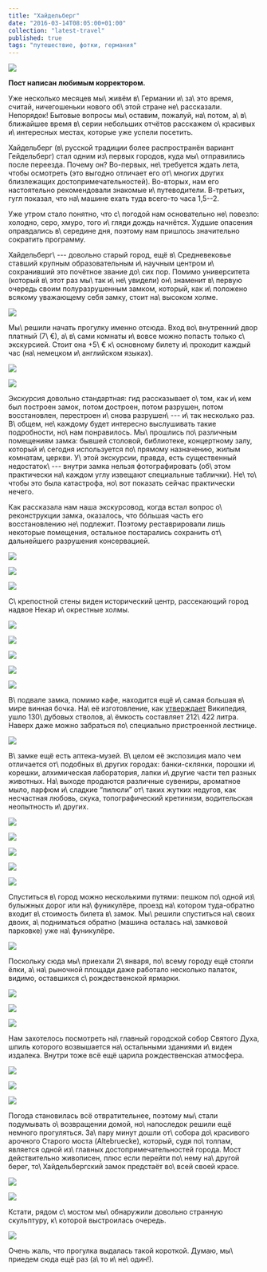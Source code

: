 ```yaml
---
title: "Хайдельберг"
date: "2016-03-14T08:05:00+01:00"
collection: "latest-travel"
published: true
tags: "путешествие, фотки, германия"
---
```


![](/images/travel/2016-01-heidelberg/heidelberg-cover.jpg)

**Пост написан любимым корректором.**

Уже несколько месяцев мы\ живём в\ Германии и\ за\ это время, считай,
ничегошеньки нового об\ этой стране не\ рассказали. Непорядок! Бытовые вопросы
мы\ оставим, пожалуй, на\ потом, а\ в\ ближайшее время в\ серии небольших
отчётов расскажем о\ красивых и\ интересных местах, которые уже успели посетить.

<!--more-->

Хайдельберг (в\ русской традиции более распространён вариант Гейдельберг) стал
одним из\ первых городов, куда мы\ отправились после переезда. Почему он?
Во-первых, не\ требуется ждать лета, чтобы осмотреть (это выгодно отличает его
от\ многих других близлежащих достопримечательностей). Во-вторых, нам его
настоятельно рекомендовали знакомые и\ путеводители. В-третьих, гугл показал,
что на\ машине ехать туда всего-то часа 1,5--2.

Уже утром стало понятно, что с\ погодой нам основательно не\ повезло: холодно,
серо, хмуро, того и\ гляди дождь начнётся. Худшие опасения оправдались
в\ середине дня, поэтому нам пришлось значительно сократить программу.

Хайдельберг\ --- довольно старый город, ещё в\ Средневековье ставший крупным
образовательным и\ научным центром и\ сохранивший это почётное звание до\ сих
пор. Помимо университета (который в\ этот раз мы\ так и\ не\ увидели)
он\ знаменит в\ первую очередь своим полуразрушенным замком, который, как
и\ положено всякому уважающему себя замку, стоит на\ высоком холме.

![](/images/travel/2016-01-heidelberg/heidelberg-schloss.jpg)

Мы\ решили начать прогулку именно отсюда. Вход во\ внутренний двор платный
(7\ €), а\ в\ сами комнаты и\ вовсе можно попасть только с\ экскурсией. Стоит
она +5\ € к\ основному билету и\ проходит каждый час (на\ немецком
и\ английском языках).

![](/images/travel/2016-01-heidelberg/heidelberg-schloss-yard-1.jpg)

![](/images/travel/2016-01-heidelberg/heidelberg-schloss-yard-2.jpg)

Экскурсия довольно стандартная: гид рассказывает о\ том, как и\ кем был
построен замок, потом достроен, потом разрушен, потом восстановлен, перестроен
и\ снова разрушен\ --- и\ так несколько раз. В\ общем, не\ каждому будет
интересно выслушивать такие подробности, но\ нам понравилось. Мы\ прошлись
по\ различным помещениям замка: бывшей столовой, библиотеке, концертному залу,
который и\ сегодня используется по\ прямому назначению, жилым комнатам, церкви.
У\ этой экскурсии, правда, есть существенный недостаток\ --- внутри замка нельзя
фотографировать (об\ этом практически на\ каждом углу извещают специальные
таблички). Не\ то\ чтобы это была катастрофа, но\ вот показать сейчас
практически нечего.

Как рассказала нам наша экскурсовод, когда встал вопрос о\ реконструкции замка,
оказалось, что бóльшая часть его восстановлению не\ подлежит. Поэтому
реставрировали лишь некоторые помещения, остальное постарались сохранить
от\ дальнейшего разрушения консервацией.

![](/images/travel/2016-01-heidelberg/heidelberg-schloss-ruins-1.jpg)

![](/images/travel/2016-01-heidelberg/heidelberg-schloss-ruins-2.jpg)

![](/images/travel/2016-01-heidelberg/heidelberg-schloss-ruins-3.jpg)

С\ крепостной стены виден исторический центр, рассекающий город надвое Некар
и\ окрестные холмы.

![](/images/travel/2016-01-heidelberg/heidelberg-view-1.jpg)

![](/images/travel/2016-01-heidelberg/heidelberg-view-2.jpg)

![](/images/travel/2016-01-heidelberg/heidelberg-view-3.jpg)

![](/images/travel/2016-01-heidelberg/heidelberg-view-4.jpg)

![](/images/travel/2016-01-heidelberg/heidelberg-view-5.jpg)

В\ подвале замка, помимо кафе, находится ещё и\ самая большая в\ мире винная
бочка. На\ её изготовление, как [утверждает][wiki] Википедия, ушло 130\ дубовых
стволов, а\ ёмкость составляет 212\ 422 литра. Наверх даже можно забраться
по\ специально пристроенной лестнице.

![](/images/travel/2016-01-heidelberg/heidelberg-barrel.jpg)

В\ замке ещё есть аптека-музей. В\ целом её экспозиция мало чем отличается
от\ подобных в\ других городах: банки-склянки, порошки и\ корешки, алхимическая
лаборатория, лапки и\ другие части тел разных животных. На\ выходе продаются
различные сувениры, ароматное мыло, парфюм и\ сладкие “пилюли” от\ таких жутких
недугов, как несчастная любовь, скука, топографический кретинизм, водительская
неопытность и\ других.

![](/images/travel/2016-01-heidelberg/heidelberg-apotheke-1.jpg)

![](/images/travel/2016-01-heidelberg/heidelberg-apotheke-2.jpg)

![](/images/travel/2016-01-heidelberg/heidelberg-apotheke-3.jpg)

![](/images/travel/2016-01-heidelberg/heidelberg-apotheke-4.jpg)

![](/images/travel/2016-01-heidelberg/heidelberg-apotheke-5.jpg)

Спуститься в\ город можно несколькими путями: пешком по\ одной из\ булыжных
дорог или на\ фуникулёре, проезд на\ котором туда-обратно входит в\ стоимость
билета в\ замок. Мы\ решили спуститься на\ своих двоих, а\ подниматься обратно
(машина осталась на\ замковой парковке) уже на\ фуникулёре.

![](/images/travel/2016-01-heidelberg/heidelberg-funicular.jpg)

Поскольку сюда мы\ приехали 2\ января, по\ всему городу ещё стояли ёлки,
а\ на\ рыночной площади даже работало несколько палаток, видимо, оставшихся
с\ рождественской ярмарки.

![](/images/travel/2016-01-heidelberg/heidelberg-city-1.jpg)

![](/images/travel/2016-01-heidelberg/heidelberg-city-2.jpg)

![](/images/travel/2016-01-heidelberg/heidelberg-city-3.jpg)

Нам захотелось посмотреть на\ главный городской собор Святого Духа, шпиль
которого возвышается на\ остальными зданиями и\ виден издалека. Внутри тоже всё
ещё царила рождественская атмосфера.

![](/images/travel/2016-01-heidelberg/heidelberg-cathedral-1.jpg)

![](/images/travel/2016-01-heidelberg/heidelberg-cathedral-2.jpg)

![](/images/travel/2016-01-heidelberg/heidelberg-cathedral-3.jpg)

Погода становилась всё отвратительнее, поэтому мы\ стали подумывать
о\ возвращении домой, но\ напоследок решили ещё немного прогуляться. За\ пару
минут дошли от\ собора до\ красивого арочного Старого моста (Altebruecke),
который, судя по\ толпам, является одной из\ главных достопримечательностей
города. Мост действительно живописен, плюс если перейти по\ нему на\ другой
берег, то\ Хайдельбергский замок предстаёт во\ всей своей красе.

![](/images/travel/2016-01-heidelberg/heidelberg-bridge-1.jpg)

![](/images/travel/2016-01-heidelberg/heidelberg-bridge-2.jpg)

Кстати, рядом с\ мостом мы\ обнаружили довольно странную скульптуру, к\ которой
выстроилась очередь.

![](/images/travel/2016-01-heidelberg/heidelberg-sculpture.jpg)

Очень жаль, что прогулка выдалась такой короткой. Думаю, мы\ приедем сюда ещё
раз (а\ то и\ не\ один!).

[wiki]: https://ru.wikipedia.org/wiki/Гейдельбергская_бочка
